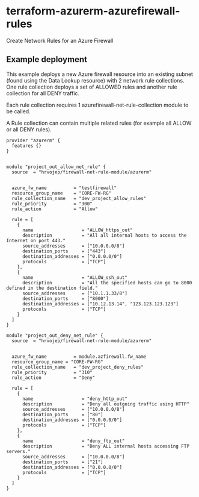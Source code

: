 # terraform-azurerm-azurefirewall-rules
Create Network Rules for an Azure Firewall

## Example deployment
This example deploys a new Azure firewall resource into an existing subnet (found using the Data Lookup resource) with 2 network rule collections. One rule collection deploys a set of ALLOWED rules and another rule collection for all DENY traffic.

Each rule collection requires 1 azurefirewall-net-rule-collection module to be called. 

A Rule collection can contain multiple related rules (for example all ALLOW or all DENY rules).

```
provider "azurerm" {
  features {}
}


module "project_out_allow_net_rule" {
  source  = "hrvojep/firewall-net-rule-module/azurerm"
  

  azure_fw_name          = "testfirewall"
  resource_group_name    = "CORE-FW-RG"
  rule_collection_name   = "dev_project_allow_rules"
  rule_priority          = "300"
  rule_action            = "Allow"

  rule = [
    {
      name                  = "ALLOW_https_out"
      description           = "All all internal hosts to access the Internet on port 443."
      source_addresses      = ["10.0.0.0/8"]
      destination_ports     = ["443"]
      destination_addresses = ["0.0.0.0/0"]
      protocols             = ["TCP"]
    },
    {
      name                  = "ALLOW_ssh_out"
      description           = "All the specified hosts can go to 8000 defined in the destination field."
      source_addresses      = ["10.1.1.33/8"]
      destination_ports     = ["8000"]
      destination_addresses = ["10.12.13.14", "123.123.123.123"]
      protocols             = ["TCP"]
    }
  ]
}

module "project_out_deny_net_rule" {
  source  = "hrvojep/firewall-net-rule-module/azurerm"
  

  azure_fw_name          = module.azfirewall.fw_name
  resource_group_name = "CORE-FW-RG"
  rule_collection_name   = "dev_project_deny_rules"
  rule_priority          = "310"
  rule_action            = "Deny"

  rule = [
    {
      name                  = "deny_http_out"
      description           = "Deny all outgoing traffic using HTTP"
      source_addresses      = ["10.0.0.0/8"]
      destination_ports     = ["80"]
      destination_addresses = ["0.0.0.0/0"]
      protocols             = ["TCP"]
    },
    {
      name                  = "deny_ftp_out"
      description           = "Deny ALL internal hosts accessing FTP servers."
      source_addresses      = ["10.0.0.0/8"]
      destination_ports     = ["21"]
      destination_addresses = ["0.0.0.0/0"]
      protocols             = ["TCP"]
    }
  ]
}

```